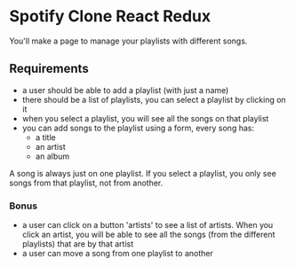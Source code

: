 # Spotify Clone React Redux

You'll make a page to manage your playlists with different songs. 

## Requirements

* a user should be able to add a playlist (with just a name)
* there should be a list of playlists, you can select a playlist by clicking on it
* when you select a playlist, you will see all the songs on that playlist
* you can add songs to the playlist using a form, every song has:
	* a title
	* an artist
	* an album

A song is always just on one playlist. If you select a playlist, you only see songs from that playlist, not from another. 

### Bonus

* a user can click on a button 'artists' to see a list of artists. When you click an artist, you will be able to see all the songs (from the different playlists) that are by that artist
* a user can move a song from one playlist to another